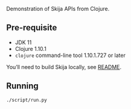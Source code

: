 Demonstration of Skija APIs from Clojure.

## Pre-requisite

- JDK 11
- Clojure 1.10.1
- `clojure` command-line tool 1.10.1.727 or later

You’ll need to build Skija locally, see [README](https://github.com/HumbleUI/skija/blob/master/README.md).

## Running

```sh
./script/run.py
```